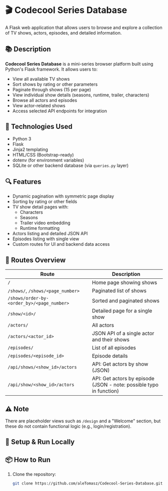 # 🎬 Codecool Series Database

A Flask web application that allows users to browse and explore a collection of TV shows, actors, episodes, and detailed information.

## 📚 Description

**Codecool Series Database** is a mini-series browser platform built using Python's Flask framework. It allows users to:

- View all available TV shows
- Sort shows by rating or other parameters
- Paginate through shows (15 per page)
- View individual show details (seasons, runtime, trailer, characters)
- Browse all actors and episodes
- View actor-related shows
- Access selected API endpoints for integration

## 🧰 Technologies Used

- Python 3
- Flask
- Jinja2 templating
- HTML/CSS (Bootstrap-ready)
- dotenv (for environment variables)
- SQLite or other backend database (via `queries.py` layer)

## 🔍 Features

- Dynamic pagination with symmetric page display
- Sorting by rating or other fields
- TV show detail pages with:
  - Characters
  - Seasons
  - Trailer video embedding
  - Runtime formatting
- Actors listing and detailed JSON API
- Episodes listing with single view
- Custom routes for UI and backend data access

## 🚀 Routes Overview

| Route | Description |
|-------|-------------|
| `/` | Home page showing shows |
| `/shows/`, `/shows/<page_number>` | Paginated list of shows |
| `/shows/order-by-<order_by>/<page_number>` | Sorted and paginated shows |
| `/show/<id>/` | Detailed page for a single show |
| `/actors/` | All actors |
| `/actors/<actor_id>` | JSON API of a single actor and their shows |
| `/episodes/` | List of all episodes |
| `/episodes/<episode_id>` | Episode details |
| `/api/shows/<show_id>/actors` | API: Get actors by show (JSON) |
| `/api/show/<show_id>/actors` | API: Get actors by episode (JSON - note: possible typo in function) |

## ⚠️ Note

There are placeholder views such as `/design` and a "Welcome" section, but these do not contain functional logic (e.g., login/registration).

## 💾 Setup & Run Locally

## 📦 How to Run

1. Clone the repository:
   ```bash
   git clone https://github.com/aleTomasz/Codecool-Series-Database.git
